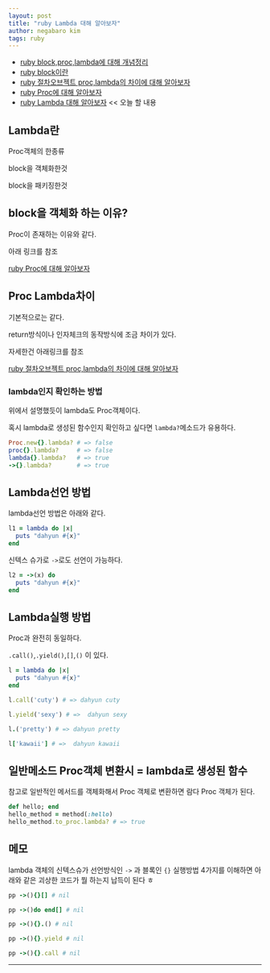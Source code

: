 ```yaml
---
layout: post
title: "ruby Lambda 대해 알아보자"
author: negabaro kim
tags: ruby
---
```


- [ruby block,proc,lambda에 대해 개념정리]
- [ruby block이란]
- [ruby 절차오브젝트 proc,lambda의 차이에 대해 알아보자]
- [ruby Proc에 대해 알아보자]
- [ruby Lambda 대해 알아보자] << 오늘 할 내용

## Lambda란

Proc객체의 한종류

block을 객체화한것

block을 패키징한것

## block을 객체화 하는 이유?

Proc이 존재하는 이유와 같다. 

아래 링크를 참조

[ruby Proc에 대해 알아보자]

## Proc Lambda차이

기본적으로는 같다.

return방식이나 인자체크의 동작방식에 조금 차이가 있다.

자세한건 아래링크를 참조

[ruby 절차오브젝트 proc,lambda의 차이에 대해 알아보자]

### lambda인지 확인하는 방법

위에서 설명했듯이 lambda도 Proc객체이다.

혹시 lambda로 생성된 함수인지 확인하고 싶다면 `lambda?`메소드가 유용하다.

```ruby
Proc.new{}.lambda? # => false
proc{}.lambda?     # => false
lambda{}.lambda?   # => true
->{}.lambda?       # => true
```

## Lambda선언 방법

lambda선언 방법은 아래와 같다.

```ruby
l1 = lambda do |x|
  puts "dahyun #{x}"
end
```

신텍스 슈가로 `->`로도 선언이 가능하다.

```ruby
l2 = ->(x) do
  puts "dahyun #{x}"
end
```

## Lambda실행 방법

Proc과 완전히 동일하다.

`.call()`,`.yield()`,`[]`,`()` 이 있다.

```ruby
l = lambda do |x|
  puts "dahyun #{x}"
end

l.call('cuty') # => dahyun cuty

l.yield('sexy') # =>  dahyun sexy

l.('pretty') # => dahyun pretty

l['kawaii'] # =>  dahyun kawaii
```


## 일반메소드 Proc객체 변환시 = lambda로 생성된 함수

참고로 일반적인 메서드를 객체화해서 Proc 객체로 변환하면 람다 Proc 객체가 된다.


```ruby
def hello; end
hello_method = method(:hello)
hello_method.to_proc.lambda? # => true
```

## 메모

lambda 객체의 신텍스슈가 선언방식인 `->` 과 블록인 `{}` 실행방법 4가지를 이해하면 아래와 같은 괴상한 코드가 뭘 하는지 납득이 된다 ㅎ

```ruby
pp ->(){}[] # nil

pp ->()do end[] # nil

pp ->(){}.() # nil

pp ->(){}.yield # nil

pp ->(){}.call # nil
```

---

[루비 블록, Proc 객체, 람다 함수의 차이
블록, Proc 객체, 람다(lambda) 함수의 차이 이해하기]: https://www.44bits.io/ko/post/ruby-proc-and-lambda


[ruby block,proc,lambda에 대해 개념정리]: https://negabaro.github.io/archive/ruby-block_proc_lambda

[ruby 절차오브젝트 proc,lambda의 차이에 대해 알아보자]: https://negabaro.github.io/archive/ruby-difference_between_proc_lambda

[ruby block이란]: https://negabaro.github.io/archive/ruby-block

[ruby Lambda 대해 알아보자]: https://negabaro.github.io/archive/ruby-lambda

[ruby Proc에 대해 알아보자]: https://negabaro.github.io/archive/ruby-proc
